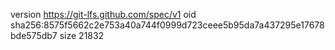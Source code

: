 version https://git-lfs.github.com/spec/v1
oid sha256:8575f5662c2e753a40a744f0999d723ceee5b95da7a437295e17678bde575db7
size 21832
